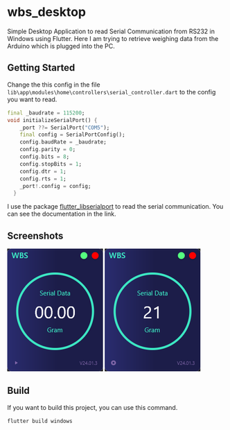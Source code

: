 # wbs_desktop

Simple Desktop Application to read Serial Communication from RS232 in Windows using Flutter.
Here I am trying to retrieve weighing data from the Arduino which is plugged into the PC.

## Getting Started

Change the this config in the file `lib\app\modules\home\controllers\serial_controller.dart` to the config you want to read.

```dart
final _baudrate = 115200;
void initializeSerialPort() {
    _port ??= SerialPort("COM5");
    final config = SerialPortConfig();
    config.baudRate = _baudrate;
    config.parity = 0;
    config.bits = 8;
    config.stopBits = 1;
    config.dtr = 1;
    config.rts = 1;
    _port!.config = config;
  }
```

I use the package [flutter_libserialport](https://pub.dev/packages/flutter_libserialport) to read the serial communication.
You can see the documentation in the link.

## Screenshots

<img src="screenshot/wbs-stop.png"> <img src="screenshot/wbs-play.png">

## Build

If you want to build this project, you can use this command.

```bash
flutter build windows
```
